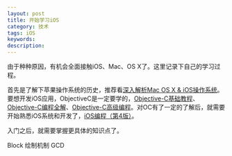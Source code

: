 ```yaml
---
layout: post
title: 开始学习iOS
category: 技术
tags: iOS
keywords:
description:
---
```


由于种种原因，有机会全面接触iOS、Mac、OS X了。这里记录下自己的学习过程。

首先是了解下苹果操作系统的历史，推荐看[深入解析Mac OS X & iOS操作系统](https://book.douban.com/subject/25870206/)。要想开发iOS应用，ObjectiveC是一定要学的，[Objective-C基础教程](https://book.douban.com/subject/3864073/)、[Objective-C编程全解](https://book.douban.com/subject/26277393/)、[Objective-C高级编程](https://book.douban.com/subject/24720270/)。对OC有了一定的了解后，就需要开始熟悉iOS系统和开发了，[iOS编程（第4版）](https://book.douban.com/subject/26287812/)。

入门之后，就需要掌握更具体的知识点了。

Block
绘制机制
GCD
